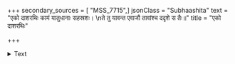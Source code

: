 +++
secondary_sources = [ "MSS_7715",]
jsonClass = "Subhaashita"
text = "एको दाशरथिः कामं यातुधानाः सहस्रशः।  \nते तु यावन्त एवाजौ तावांश्च ददृशे स तैः॥"
title = "एको दाशरथिः"

+++

<details><summary>Text</summary>

एको दाशरथिः कामं यातुधानाः सहस्रशः।  
ते तु यावन्त एवाजौ तावांश्च ददृशे स तैः॥
</details>

